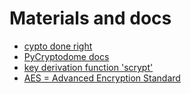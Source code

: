 # Materials and docs

- [cypto done right](https://cryptodoneright.org)
- [PyCryptodome docs](https://pycryptodome.readthedocs.io/en/latest/)
- [key derivation function 'scrypt'](https://pycryptodome.readthedocs.io/en/latest/src/protocol/kdf.html#scrypt)
- [AES = Advanced Encryption Standard](https://pycryptodome.readthedocs.io/en/latest/src/cipher/aes.html#aes)
